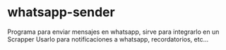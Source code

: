 # whatsapp-sender
Programa para enviar mensajes en whatsapp, sirve para integrarlo en un Scrapper
Usarlo para notificaciones a whatsapp, recordatorios, etc...
